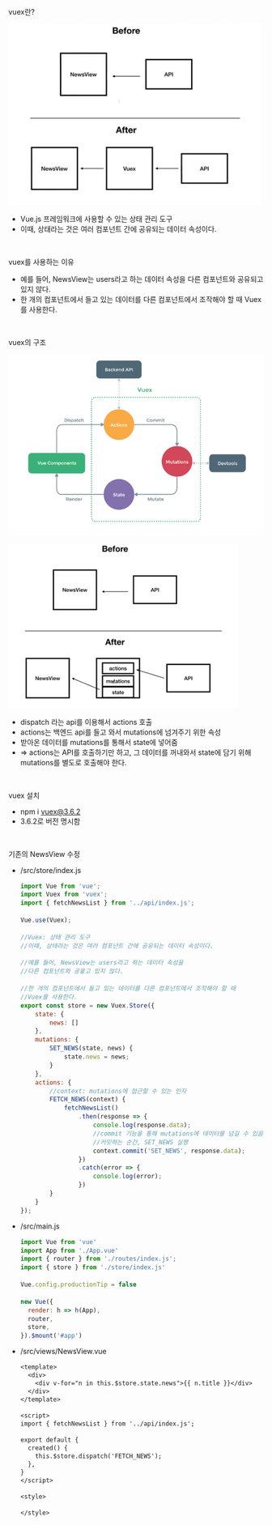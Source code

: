vuex란?

![store](./images.assets/store.png)

- Vue.js 프레임워크에 사용할 수 있는 상태 관리 도구
- 이때, 상태라는 것은 여러 컴포넌트 간에 공유되는 데이터 속성이다.

<br>

vuex를 사용하는 이유

- 예를 들어, NewsView는 users라고 하는 데이터 속성을 다른 컴포넌트와 공유되고 있지 않다.
- 한 개의 컴포넌트에서 들고 있는 데이터를 다른 컴포넌트에서 조작해야 할 때 Vuex를 사용한다.

<br>

vuex의 구조

![store2](./images.assets/store2.png)

![store3](./images.assets/store3.png)

- dispatch 라는 api를 이용해서 actions 호출
- actions는 백엔드 api를 들고 와서 mutations에 넘겨주기 위한 속성
- 받아온 데이터를 mutations를 통해서 state에 넣어줌
- => actions는 API를 호출하기만 하고, 그 데이터를 꺼내와서 state에 담기 위해 mutations를 별도로 호출해야 한다.

<br>

vuex 설치

- npm i vuex@3.6.2
- 3.6.2로 버전 명시함

<br>

기존의 NewsView 수정

- /src/store/index.js

  ```javascript
  import Vue from 'vue';
  import Vuex from 'vuex';
  import { fetchNewsList } from '../api/index.js';
  
  Vue.use(Vuex);
  
  //Vuex: 상태 관리 도구
  //이때, 상태라는 것은 여러 컴포넌트 간에 공유되는 데이터 속성이다.
  
  //예를 들어, NewsView는 users라고 하는 데이터 속성을
  //다른 컴포넌트와 공윻고 있지 않다.
  
  //한 개의 컴포넌트에서 들고 있는 데이터를 다른 컴포넌트에서 조작해야 할 때
  //Vuex를 사용한다.
  export const store = new Vuex.Store({
      state: {
          news: []
      },
      mutations: {
          SET_NEWS(state, news) {
              state.news = news;
          }
      },
      actions: {
          //context: mutations에 접근할 수 있는 인자
          FETCH_NEWS(context) {
              fetchNewsList()
                  .then(response => {
                      console.log(response.data);
                      //commit 기능을 통해 mutations에 데이터를 넘길 수 있음
                      //커밋하는 순간, SET_NEWS 실행
                      context.commit('SET_NEWS', response.data);
                  })
                  .catch(error => {
                      console.log(error);
                  })
          }
      }
  });
  ```

- /src/main.js

  ```javascript
  import Vue from 'vue'
  import App from './App.vue'
  import { router } from './routes/index.js';
  import { store } from './store/index.js'
  
  Vue.config.productionTip = false
  
  new Vue({
    render: h => h(App),
    router,
    store,
  }).$mount('#app')
  ```

- /src/views/NewsView.vue

  ```vue
  <template>
    <div>
      <div v-for="n in this.$store.state.news">{{ n.title }}</div>
    </div>
  </template>
  
  <script>
  import { fetchNewsList } from '../api/index.js';
  
  export default {
    created() {
      this.$store.dispatch('FETCH_NEWS');
    },
  }
  </script>
  
  <style>
  
  </style>
  ```